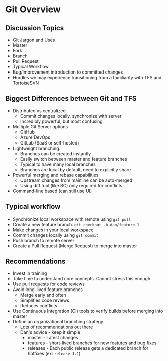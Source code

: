 # Git Overview

## Discussion Topics

- Git Jargon and Uses
- Master
- Fork
- Branch
- Pull Request
- Typical Workflow
- Bug/improvement introduction to committed changes
- Hurdles we may experience transitioning from a familiarity with TFS and TortoiseSVN

## Biggest Differences between Git and TFS

- Distributed vs centralized
  - Commit changes locally, synchronize with server
  - Incredibly powerful, but most confusing
- Multiple Git Server options
  - GitHub
  - Azure DevOps
  - GitLab (SaaS or self-hosted)
- Lightweight branching.
  - Branches can be created instantly
  - Easily switch between master and feature branches
  - Typical to have many local branches 
  - Branches are local by default, need to explicitly share
- Powerful merging and rebase capabilities 
  - Upstream changes from mainline can be auto-merged
  - Using diff tool (like BC) only required for conflicts
- Command-line based (can still use UI)

## Typical workflow

- Synchronize local workspace with remote using `git pull`
- Create a new feature branch. `git checkout -b dan/feature-1`
- Make changes in your local workspace
- Commit changes locally using `git commit`
- Push branch to remote server
- Create a Pull Request (Merge Request) to merge into master


## Recommendations

- Invest in training
- Take time to understand core concepts. Cannot stress this enough.
- Use pull requests for code reviews
- Avoid long-lived feature branches
  - Merge early and often
  - Simplifies code reviews
  - Reduces conflicts
- Use Continuous Integration (CI) tools to verify builds before merging into master
- Define an organizational branching strategy
  - Lots of recommendations out there
  - Dan's advice - keep it simple
    - master - Latest changes
    - features - short-lived branches for new features and bug fixes
    - releases - Each public release gets a dedicated branch for hotfixes (ex: `release-1.1`)

